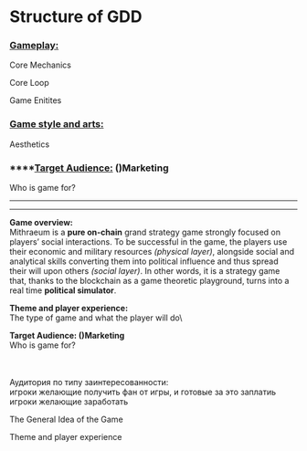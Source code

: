 # Structure of GDD

### ****[**Gameplay:**](mainsgdd/gameplay/)****

Core Mechanics

Core Loop

Game Enitites

### ****[**Game style and arts:**](mainsgdd/gamestyle-and-arts.md)****

Aesthetics

### ****[**Target Audience:**](mainsgdd/target-audience.md) **()Marketing**

Who is game for?

***

***

**Game overview:**\
Mithraeum is a **pure on-chain** grand strategy game strongly focused on players’ social interactions. To be successful in the game, the players use their economic and military resources _(physical layer)_, alongside social and analytical skills converting them into political influence and thus spread their will upon others _(social layer)_. In other words, it is a strategy game that, thanks to the blockchain as a game theoretic playground, turns into a real time **political simulator**.

**Theme and player experience:**\
The type of game and what the player will do\\

**Target Audience: ()Marketing**\
Who is game for?

\
\
Аудитория по типу заинтересованности:\
игроки желающие получить фан от игры, и готовые за это заплатиь\
игроки желающие заработать

The General Idea of the Game

Theme and player experience

